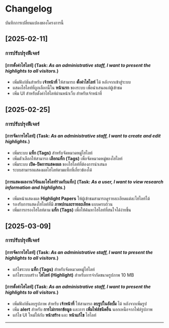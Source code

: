# Changelog

บันทึกการเปลี่ยนแปลงของโครงการนี้

## [2025-02-11]
### การปรับปรุงฟีเจอร์

#### [การตั้งค่าไฮไลท์] (Task: *As an administrative staff, I want to present the highlights to all visitors.*)
- เพิ่มฟังก์ชันสำหรับ **เจ้าหน้าที่** ให้สามารถ **ตั้งค่าไฮไลท์** ได้ หลังจากเข้าสู่ระบบ
- แสดงไฮไลท์ที่ถูกเลือกนี้ใน **หน้าแรก** ของระบบ เพื่อนำเสนอแก่ผู้เข้าชม
- เพิ่ม UI สำหรับตั้งค่าไฮไลท์ผ่านหน้าเว็บ สำหรับเจ้าหน้าที่

## [2025-02-25]
### การปรับปรุงฟีเจอร์

#### [การจัดการไฮไลท์] (Task: *As an administrative staff, I want to create and edit highlights.*)
- เพิ่มระบบ **แท็ก (Tags)** สำหรับจัดหมวดหมู่ไฮไลท์
- เพิ่มตัวเลือกให้สามารถ **เลือกแท็ก (Tags)** เพื่อจัดหมวดหมู่ของไฮไลท์
- เพิ่มระบบ **เปิด-ปิดการแสดงผล** ของไฮไลท์ที่ต้องการนำเสนอ
- ระบบสามารถแสดงผลไฮไลท์ตามแท็กที่เกี่ยวข้องได้

#### [การแสดงผลงานวิจัยและไฮไลท์ร่วมกับแท็ก] (Task: *As a user, I want to view research information and highlights.*)
- เพิ่มหน้าแสดงผล **Highlight Papers** ให้ผู้เข้าชมสามารถดูรายละเอียดแต่ละไฮไลท์ได้
- รองรับการแสดงไฮไลท์ที่มี **ภาพปกและรายละเอียด** แบบครบถ้วน
- เพิ่มการกรองไฮไลท์ตาม **แท็ก (Tags)** เพื่อให้ค้นหาไฮไลท์ที่สนใจได้ง่ายขึ้น

## [2025-03-09]
### การปรับปรุงฟีเจอร์

#### [การจัดการไฮไลท์] (Task: *As an administrative staff, I want to present the highlights to all visitors.*)
- แก้ไขระบบ **แท็ก (Tags)** สำหรับจัดหมวดหมู่ไฮไลท์
- แก้ไขระบบสร้าง **ไฮไลท์ (Highlight)** สำหรับการจำกัดขนาดรูปภาพ 10 MB

#### [การตั้งค่าไฮไลท์] (Task: *As an administrative staff, I want to present the highlights to all visitors.*)
- เพิ่มฟังก์ชันลบรูปภาพ สำหรับ **เจ้าหน้าที่** ให้สามารถ **ลบรูปในอัลบั้ม** ได้ หลังจากเพิ่มรูป
- เพิ่ม **alert** สำหรับ **การไม่กรอกข้อมูล** และการ **เพิ่มไฟล์ชนิดอื่น** นอกเหนือจากไฟล์รูปภาพ
- แก้ไข UI ใหม่ให้กับ **หน้าสร้าง** และ **หน้าแก้ไข** ไฮไลท์
---
